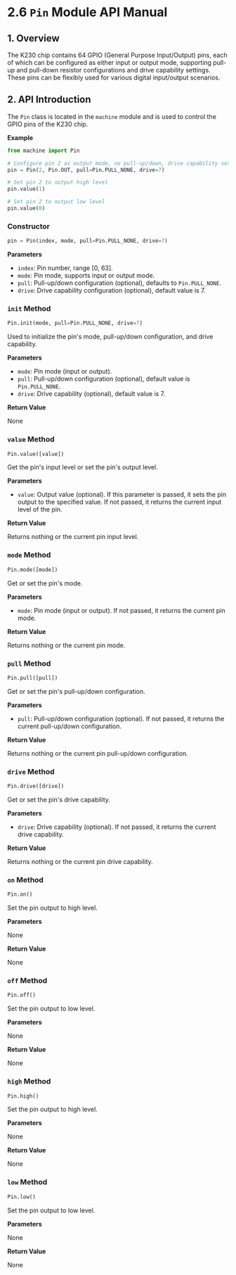 # 2.6 `Pin` Module API Manual

## 1. Overview

The K230 chip contains 64 GPIO (General Purpose Input/Output) pins, each of which can be configured as either input or output mode, supporting pull-up and pull-down resistor configurations and drive capability settings. These pins can be flexibly used for various digital input/output scenarios.

## 2. API Introduction

The `Pin` class is located in the `machine` module and is used to control the GPIO pins of the K230 chip.

**Example**

```python
from machine import Pin

# Configure pin 2 as output mode, no pull-up/down, drive capability set to 7
pin = Pin(2, Pin.OUT, pull=Pin.PULL_NONE, drive=7)

# Set pin 2 to output high level
pin.value(1)

# Set pin 2 to output low level
pin.value(0)
```

### Constructor

```python
pin = Pin(index, mode, pull=Pin.PULL_NONE, drive=7)
```

**Parameters**

- `index`: Pin number, range [0, 63].
- `mode`: Pin mode, supports input or output mode.
- `pull`: Pull-up/down configuration (optional), defaults to `Pin.PULL_NONE`.
- `drive`: Drive capability configuration (optional), default value is 7.

### `init` Method

```python
Pin.init(mode, pull=Pin.PULL_NONE, drive=7)
```

Used to initialize the pin's mode, pull-up/down configuration, and drive capability.

**Parameters**

- `mode`: Pin mode (input or output).
- `pull`: Pull-up/down configuration (optional), default value is `Pin.PULL_NONE`.
- `drive`: Drive capability (optional), default value is 7.

**Return Value**

None

### `value` Method

```python
Pin.value([value])
```

Get the pin's input level or set the pin's output level.

**Parameters**

- `value`: Output value (optional). If this parameter is passed, it sets the pin output to the specified value. If not passed, it returns the current input level of the pin.

**Return Value**

Returns nothing or the current pin input level.

### `mode` Method

```python
Pin.mode([mode])
```

Get or set the pin's mode.

**Parameters**

- `mode`: Pin mode (input or output). If not passed, it returns the current pin mode.

**Return Value**

Returns nothing or the current pin mode.

### `pull` Method

```python
Pin.pull([pull])
```

Get or set the pin's pull-up/down configuration.

**Parameters**

- `pull`: Pull-up/down configuration (optional). If not passed, it returns the current pull-up/down configuration.

**Return Value**

Returns nothing or the current pin pull-up/down configuration.

### `drive` Method

```python
Pin.drive([drive])
```

Get or set the pin's drive capability.

**Parameters**

- `drive`: Drive capability (optional). If not passed, it returns the current drive capability.

**Return Value**

Returns nothing or the current pin drive capability.

### `on` Method

```python
Pin.on()
```

Set the pin output to high level.

**Parameters**

None

**Return Value**

None

### `off` Method

```python
Pin.off()
```

Set the pin output to low level.

**Parameters**

None

**Return Value**

None

### `high` Method

```python
Pin.high()
```

Set the pin output to high level.

**Parameters**

None

**Return Value**

None

### `low` Method

```python
Pin.low()
```

Set the pin output to low level.

**Parameters**

None

**Return Value**

None
